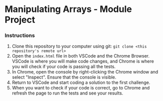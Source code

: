 # Manipulating Arrays - Module Project

### Instructions

1. Clone this repository to your computer using git:
`git clone <this repository's remote url>`
2. Open the `index.html` file in both VSCode and the Chrome Browser. VSCode is where you will make code changes, and Chrome is where you will check if your code is passing all the tests. 
3. In Chrome, open the console by right-clicking the Chrome window and select "Inspect". Ensure that the console is visible. 
4. Return to VSCode and start coding a solution to the first challenge. 
5. When you want to check if your code is correct, go to Chrome and refresh the page to run the tests and see your results.
